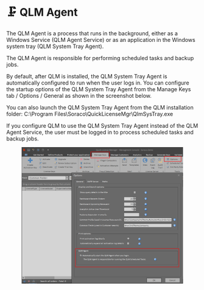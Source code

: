 # 🗜️ QLM Agent

The QLM Agent is a process that runs in the background, either as a Windows Service (QLM Agent Service) or as an application in the Windows system tray (QLM System Tray Agent).

The QLM Agent is responsible for performing scheduled tasks and backup jobs.&#x20;

By default, after QLM is installed, the QLM System Tray Agent is automatically configured to run when the user logs in. You can configure the startup options of the QLM System Tray Agent from the Manage Keys tab / Options / General as shown in the screenshot below.

You can also launch the QLM System Tray Agent from the QLM installation folder: C:\Program Files\Soraco\QuickLicenseMgr\QlmSysTray.exe

If you configure QLM to use the QLM System Tray Agent instead of the QLM Agent Service, the user must be logged in to process scheduled tasks and backup jobs.

<figure><img src="../.gitbook/assets/image (1) (1) (1) (1) (1) (1) (1) (1) (1).png" alt=""><figcaption></figcaption></figure>
